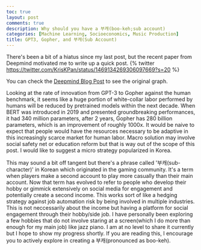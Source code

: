 ```yaml
---
toc: true
layout: post
comments: true
description: Why should you have a 부캐(boo-keh;sub account)
categories: [Machine Learning, Socioeconomics, Music Production]
title: GPT3, Gopher, and 부캐(Sub Account)
---
```


There's been a bit of a hiatus since my last post, but the recent paper from Deepmind motivated me to write up a quick post.
{% twitter https://twitter.com/KrisKPan/status/1469134269306097669?s=20  %}

You can check the [Deepmind Blog Post](https://deepmind.com/blog/article/language-modelling-at-scale) to see the original graph.

Looking at the rate of innovation from GPT-3 to Gopher against the human benchmark, it seems like a huge portion of white-collar labor performed by humans will be reduced by pretrained models within the next decade. When BERT was introduced in 2019 and presented groundbreaking performances, it had 340 million parameters, after 2 years, Gopher has 280 billion parameters, which is an improvement of roughly 1000x.
It would be naive to expect that people would have the resources necessary to be adaptive in this increasingly scarce market for human labor. Macro solution
may involve social safety net or education reform but that is way out of the scope of this post. I would like to suggest a micro strategy popularized in
Korea.

This may sound a bit off tangent but there's a phrase called '부캐(sub-character)' in Korean which originated in the gaming community.
It's a term when players make a second account to play more casually than their main account. Now that term has evolved to refer to 
people who develop their hobby or gimmick extensively on social media for engagement and potentially create a second income. 
This works sort of like a hedging strategy against job automation risk by being involved in multiple industries. This is not neccessarily about
the income but having a platform for social engagement through their hobby/side job.
I have personally been exploring a few hobbies that do not involve staring at a screen(which I do more than enough for my main job) like jazz piano. 
I am at no level to share it currently but I hope to show my progress shortly. If you are reading this, I encourage you to actively explore in
creating a 부캐(pronounced as boo-keh).
